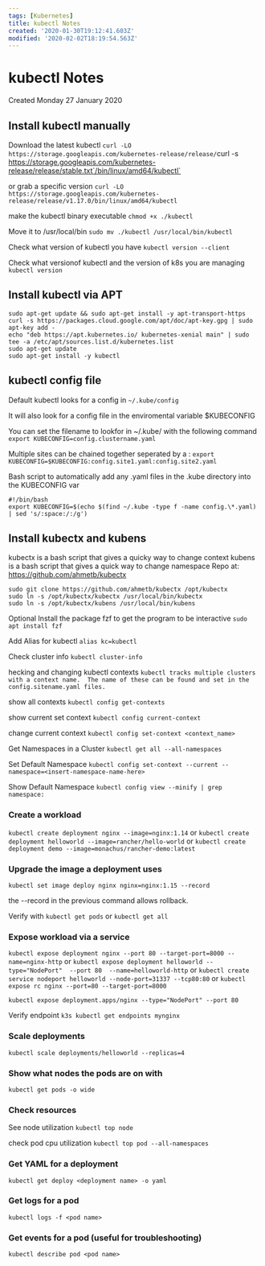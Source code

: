 ```yaml
---
tags: [Kubernetes]
title: kubectl Notes
created: '2020-01-30T19:12:41.603Z'
modified: '2020-02-02T18:19:54.563Z'
---
```


# kubectl Notes

Created Monday 27 January 2020

## Install kubectl manually
Download the latest kubectl
`curl -LO https://storage.googleapis.com/kubernetes-release/release/`curl -s https://storage.googleapis.com/kubernetes-release/release/stable.txt`/bin/linux/amd64/kubectl`

or grab a specific version
`curl -LO https://storage.googleapis.com/kubernetes-release/release/v1.17.0/bin/linux/amd64/kubectl`

make the kubectl binary executable
`chmod +x ./kubectl`

Move it to /usr/local/bin
`sudo mv ./kubectl /usr/local/bin/kubectl`

Check what version of kubectl you have
`kubectl version --client`

Check what versionof kubectl and the version of k8s you are managing
`kubectl version`

## Install kubectl via APT
```
sudo apt-get update && sudo apt-get install -y apt-transport-https
curl -s https://packages.cloud.google.com/apt/doc/apt-key.gpg | sudo apt-key add -
echo "deb https://apt.kubernetes.io/ kubernetes-xenial main" | sudo tee -a /etc/apt/sources.list.d/kubernetes.list
sudo apt-get update
sudo apt-get install -y kubectl
```

## kubectl config file
Default kubectl looks for a config in `~/.kube/config`

It will also look for a config file in the enviromental variable $KUBECONFIG

You can set the filename to lookfor in ~/.kube/ with the following command
`export KUBECONFIG=config.clustername.yaml`

Multiple sites can be chained together seperated by a :
`export KUBECONFIG=$KUBECONFIG:config.site1.yaml:config.site2.yaml`

Bash script to automatically add any .yaml files in the .kube directory into the KUBECONFIG var
```
#!/bin/bash
export KUBECONFIG=$(echo $(find ~/.kube -type f -name config.\*.yaml) | sed 's/:space:/:/g')
```

## Install kubectx and kubens
kubectx is a bash script that gives a quicky way to change context
kubens is a bash script that gives a quick way to change namespace
Repo at: https://github.com/ahmetb/kubectx

```
sudo git clone https://github.com/ahmetb/kubectx /opt/kubectx
sudo ln -s /opt/kubectx/kubectx /usr/local/bin/kubectx
sudo ln -s /opt/kubectx/kubens /usr/local/bin/kubens
```

Optional Install the package fzf to get the program to be interactive
`sudo apt install fzf`

Add Alias for kubectl
`alias kc=kubectl`

Check cluster info
`kubectl cluster-info`

hecking and changing kubectl contexts
`kubectl tracks multiple clusters with a context name.  The name of these can be found and set in the config.sitename.yaml files.  `

show all contexts
`kubectl config get-contexts`

show current set context
`kubectl config current-context`

change current context
`kubectl config set-context <context_name>`

Get Namespaces in a Cluster
`kubectl get all --all-namespaces`

Set Default Namespace
`kubectl config set-context --current --namespace=<insert-namespace-name-here>`

Show Default Namespace
`kubectl config view --minify | grep namespace:`

### Create a workload
`kubectl create deployment nginx --image=nginx:1.14`
or
`kubectl create deployment helloworld --image=rancher/hello-world`
or
`kubectl create deployment demo --image=monachus/rancher-demo:latest`

### Upgrade the image a deployment uses
`kubectl set image deploy nginx nginx=nginx:1.15 --record`

the --record in the previous command allows rollback. 

Verify with
`kubectl get pods`
or
`kubectl get all`

### Expose workload via a service
`kubectl expose deployment nginx --port 80 --target-port=8000 --name=nginx-http`
or
`kubectl expose deployment helloworld --type="NodePort"  --port 80  --name=helloworld-http`
or
`kubectl create service nodeport helloworld --node-port=31337 --tcp80:80`
or
`kubectl expose rc nginx --port=80 --target-port=8000`

`kubectl expose deployment.apps/nginx --type="NodePort" --port 80`

Verify endpoint
`k3s kubectl get endpoints mynginx`

### Scale deployments
`kubectl scale deployments/helloworld --replicas=4`

### Show what nodes the pods are on with
`kubectl get pods -o wide`

### Check resources
See node utilization
`kubectl top node`

check pod cpu utilization
`kubectl top pod --all-namespaces`

### Get YAML for a deployment
`kubectl get deploy <deployment name> -o yaml`

### Get logs for a pod
`kubectl logs -f <pod name>`

### Get events for a pod (useful for troubleshooting)
`kubectl describe pod <pod name>`


